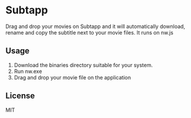 # Subtapp

Drag and drop your movies on Subtapp and it will automatically download, rename and copy the subtitle next to your movie files. It runs on nw.js

## Usage

1. Download the binaries directory suitable for your system.
2. Run nw.exe
3. Drag and drop your movie file on the application

## License
MIT
